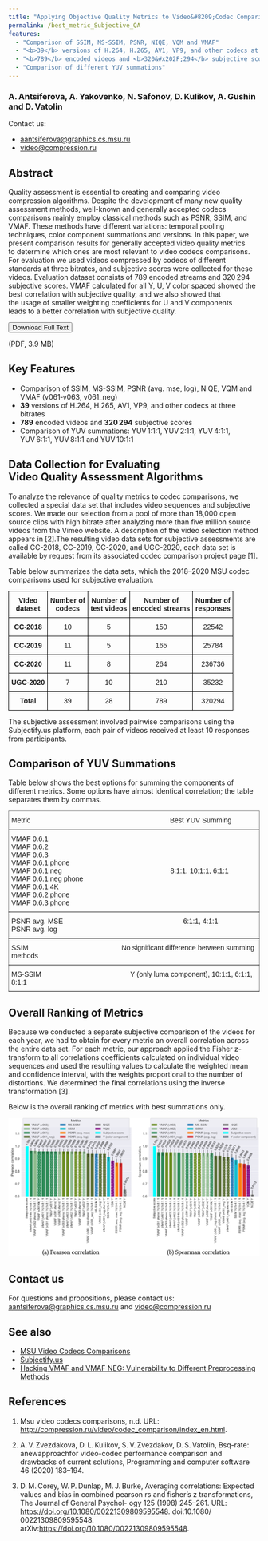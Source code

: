 ```yaml
---
title: "Applying Objective Quality Metrics to Video&#8209;Codec Comparisons: Choosing the Best Metric for Subjective Quality Estimation"
permalink: /best_metric_Subjective_QA
features:
  - "Comparison of SSIM, MS-SSIM, PSNR, NIQE, VQM and VMAF"
  - "<b>39</b> versions of H.264, H.265, AV1, VP9, and other codecs at three bitrates"
  - "<b>789</b> encoded videos and <b>320&#x202F;294</b> subjective scores"
  - "Comparison of different YUV summations"
---
```



### A.&#x202F;Antsiferova, A.&#x202F;Yakovenko, N.&#x202F;Safonov, D.&#x202F;Kulikov, A.&#x202F;Gushin and D.&#x202F;Vatolin

Contact&nbsp;us:

* <aantsiferova@graphics.cs.msu.ru>
* <video@compression.ru>

## Abstract

Quality assessment is essential to&nbsp;creating and comparing video compression algorithms. Despite the development&nbsp;of many new quality assessment methods, well-known and generally accepted codecs comparisons mainly employ classical methods such&nbsp;as PSNR, SSIM, and VMAF. These methods have different variations: temporal pooling techniques, color component summations and versions. In&nbsp;this&nbsp;paper, we present comparison results&nbsp;for generally accepted video quality metrics to&nbsp;determine which ones are most relevant&nbsp;to video codecs comparisons. For&nbsp;evaluation we used videos compressed&nbsp;by codecs of different standards&nbsp;at three bitrates, and subjective scores were collected&nbsp;for these videos. Evaluation dataset consists&nbsp;of 789 encoded streams and 320&#x202F;294 subjective scores. VMAF calculated&nbsp;for all Y, U, V color spaced showed the best correlation with subjective quality, and we also showed that the&nbsp;usage&nbsp;of smaller weighting coefficients&nbsp;for U and V components leads&nbsp;to a&nbsp;better correlation with subjective quality.

<!-- Add Download Full Text button-->
<link rel="stylesheet" href="https://cdnjs.cloudflare.com/ajax/libs/font-awesome/4.7.0/css/font-awesome.min.css">
<div>
<button class="download-button" role="button" onauxclick="window.open('http://ceur-ws.org/Vol-3027/paper19.pdf')" onclick="window.open('http://ceur-ws.org/Vol-3027/paper19.pdf')"> <!-- Insert link here-->
    <i class="fa fa-download"></i>
    Download Full Text
</button>
<p class="download-button-caption">(PDF, 3.9 MB)</p>  <!-- Insert correct filesize here-->
</div>

## Key Features

* Comparison of SSIM, MS-SSIM, PSNR&nbsp;(avg.&nbsp;mse,&nbsp;log), NIQE, VQM and VMAF&nbsp;(v061&#8209;v063,&nbsp;v061_neg)
* **39** versions of H.264, H.265, AV1, VP9, and other codecs at three bitrates
* **789** encoded videos and **320&#x202F;294** subjective scores
* Comparison of YUV summations: YUV&#x202F;1:1:1, YUV&#x202F;2:1:1, YUV&#x202F;4:1:1, YUV&#x202F;6:1:1, YUV&#x202F;8:1:1 and YUV&#x202F;10:1:1

## Data Collection for Evaluating Video&nbsp;Quality&nbsp;Assessment Algorithms

To analyze the relevance of quality metrics to codec comparisons, we collected a special data set that includes video sequences and subjective scores. We made our selection from a pool of more than 18,000 open source clips with high bitrate after analyzing more than five million source videos from the Vimeo website. A description of the video selection method appears in [2].The resulting video data sets for subjective assessments are called CC-2018, CC-2019, CC-2020, and UGC-2020, each data set is available by request from its associated codec comparison project page [1].

Table below summarizes the data sets, which the 2018–2020 MSU codec comparisons used for subjective evaluation.

<style type="text/css">
.tg  {border-collapse:collapse;border-spacing:0;}
.tg td{border-color:black;border-style:solid;border-width:1px;font-family:Arial, sans-serif;font-size:14px;
  overflow:hidden;padding:10px 5px;word-break:normal;}
.tg th{border-color:black;border-style:solid;border-width:1px;font-family:Arial, sans-serif;font-size:14px;
  font-weight:normal;overflow:hidden;padding:10px 5px;word-break:normal;}
.tg .tg-baqh{text-align:center;vertical-align:top}
.tg .tg-amwm{font-weight:bold;text-align:center;vertical-align:top}
</style>
<table class="tg">
<thead>
  <tr>
    <th class="tg-baqh"><span style="font-weight:bold">VIdeo</span><br><span style="font-weight:bold">dataset</span></th>
    <th class="tg-amwm">Number of <br>codecs</th>
    <th class="tg-amwm">Number of <br>test videos</th>
    <th class="tg-amwm">Number of <br>encoded streams</th>
    <th class="tg-amwm">Number of <br>responses</th>
  </tr>
</thead>
<tbody>
  <tr>
    <td class="tg-amwm">CC-2018</td>
    <td class="tg-baqh">10</td>
    <td class="tg-baqh">5</td>
    <td class="tg-baqh">150</td>
    <td class="tg-baqh">22542</td>
  </tr>
  <tr>
    <td class="tg-amwm">CC-2019</td>
    <td class="tg-baqh">11</td>
    <td class="tg-baqh">5</td>
    <td class="tg-baqh">165</td>
    <td class="tg-baqh">25784</td>
  </tr>
  <tr>
    <td class="tg-amwm">CC-2020</td>
    <td class="tg-baqh">11</td>
    <td class="tg-baqh">8</td>
    <td class="tg-baqh">264</td>
    <td class="tg-baqh">236736</td>
  </tr>
  <tr>
    <td class="tg-amwm">UGC-2020</td>
    <td class="tg-baqh">7</td>
    <td class="tg-baqh">10</td>
    <td class="tg-baqh">210</td>
    <td class="tg-baqh">35232</td>
  </tr>
  <tr>
    <td class="tg-amwm">Total</td>
    <td class="tg-baqh">39</td>
    <td class="tg-baqh">28</td>
    <td class="tg-baqh">789</td>
    <td class="tg-baqh">320294</td>
  </tr>
</tbody>
</table>

The subjective assessment involved pairwise comparisons using the Subjectify.us platform, each pair of videos received at least 10 responses from participants.



## Comparison of YUV Summations

Table below shows the best options for summing the components of different metrics.
Some options have almost identical correlation; the table separates them by commas.

<style type="text/css">
.tg  {border-collapse:collapse;border-spacing:0;}
.tg td{border-color:black;border-style:solid;border-width:1px;font-family:Arial, sans-serif;font-size:14px;
  overflow:hidden;padding:10px 5px;word-break:normal;}
.tg th{border-color:black;border-style:solid;border-width:1px;font-family:Arial, sans-serif;font-size:14px;
  font-weight:normal;overflow:hidden;padding:10px 5px;word-break:normal;}
.tg .tg-0pky{border-color:inherit;text-align:left;vertical-align:top}
</style>
<table class="tg">
<thead>
  <tr>
    <th class="tg-0pky">Metric&nbsp;&nbsp;&nbsp;&nbsp;&nbsp;&nbsp;&nbsp;&nbsp;&nbsp;&nbsp;&nbsp;&nbsp;&nbsp;&nbsp;&nbsp;&nbsp;&nbsp;&nbsp;&nbsp;&nbsp;&nbsp;&nbsp;&nbsp;&nbsp;&nbsp;&nbsp;&nbsp;&nbsp;&nbsp;&nbsp;&nbsp;&nbsp;&nbsp;&nbsp;&nbsp;&nbsp;&nbsp;&nbsp;&nbsp;&nbsp;&nbsp;&nbsp;&nbsp;&nbsp;&nbsp;&nbsp;&nbsp;&nbsp;&nbsp;&nbsp;&nbsp;&nbsp;&nbsp;&nbsp;&nbsp;&nbsp;&nbsp;&nbsp;&nbsp;&nbsp;&nbsp;&nbsp;&nbsp;&nbsp;&nbsp;&nbsp;&nbsp;&nbsp;&nbsp;&nbsp;&nbsp; Best YUV Summing</th>
  </tr>
</thead>
<tbody>
  <tr>
    <td class="tg-0pky">VMAF 0.6.1<br>VMAF 0.6.2<br>VMAF 0.6.3<br>VMAF 0.6.1 phone<br>VMAF 0.6.1 neg&nbsp;&nbsp;&nbsp;&nbsp;&nbsp;&nbsp;&nbsp;&nbsp;&nbsp;&nbsp;&nbsp;&nbsp;&nbsp;&nbsp;&nbsp;&nbsp;&nbsp;&nbsp;&nbsp;&nbsp;&nbsp;&nbsp;&nbsp;&nbsp;&nbsp;&nbsp;&nbsp;&nbsp;&nbsp;&nbsp;&nbsp;&nbsp;&nbsp;&nbsp;&nbsp;&nbsp;&nbsp;&nbsp;&nbsp;&nbsp;&nbsp;&nbsp;&nbsp;&nbsp;&nbsp;&nbsp;&nbsp;&nbsp;&nbsp;&nbsp;&nbsp;&nbsp;&nbsp;&nbsp;&nbsp;&nbsp;8:1:1, 10:1:1, 6:1:1<br>VMAF 0.6.1 neg phone<br>VMAF 0.6.1 4K<br>VMAF 0.6.2 phone<br>VMAF 0.6.3 phone</td>
  </tr>
  <tr>
    <td class="tg-0pky">PSNR avg. MSE&nbsp;&nbsp;&nbsp;&nbsp;&nbsp;&nbsp;&nbsp;&nbsp;&nbsp;&nbsp;&nbsp;&nbsp;&nbsp;&nbsp;&nbsp;&nbsp;&nbsp;&nbsp;&nbsp;&nbsp;&nbsp;&nbsp;&nbsp;&nbsp;&nbsp;&nbsp;&nbsp;&nbsp;&nbsp;&nbsp;&nbsp;&nbsp;&nbsp;&nbsp;&nbsp;&nbsp;&nbsp;&nbsp;&nbsp;&nbsp;&nbsp;&nbsp;&nbsp;&nbsp;&nbsp;&nbsp;&nbsp;&nbsp;&nbsp;&nbsp;&nbsp;&nbsp;&nbsp;&nbsp;&nbsp;&nbsp;&nbsp;&nbsp;&nbsp;&nbsp;&nbsp;&nbsp;6:1:1, 4:1:1<br>PSNR avg. log</td>
  </tr>
  <tr>
    <td class="tg-0pky">SSIM&nbsp;&nbsp;&nbsp;&nbsp;&nbsp;&nbsp;&nbsp;&nbsp;&nbsp;&nbsp;&nbsp;&nbsp;&nbsp;&nbsp;&nbsp;&nbsp;&nbsp;&nbsp;&nbsp;&nbsp;&nbsp;&nbsp;&nbsp;&nbsp;&nbsp;&nbsp;&nbsp;&nbsp;&nbsp;&nbsp;&nbsp;&nbsp;&nbsp;&nbsp;&nbsp;&nbsp;&nbsp;&nbsp;&nbsp;&nbsp;&nbsp;&nbsp;&nbsp;&nbsp;&nbsp;&nbsp;&nbsp; No significant difference between summing methods&nbsp;&nbsp;&nbsp;</td>
  </tr>
  <tr>
    <td class="tg-0pky">MS-SSIM&nbsp;&nbsp;&nbsp;&nbsp;&nbsp;&nbsp;&nbsp;&nbsp;&nbsp;&nbsp;&nbsp;&nbsp;&nbsp;&nbsp;&nbsp;&nbsp;&nbsp;&nbsp;&nbsp;&nbsp;&nbsp;&nbsp;&nbsp;&nbsp;&nbsp;&nbsp;&nbsp;&nbsp;&nbsp;&nbsp;&nbsp;&nbsp;&nbsp;&nbsp;&nbsp;&nbsp;&nbsp;&nbsp;&nbsp;&nbsp;&nbsp;&nbsp;&nbsp;&nbsp;&nbsp;  Y (only luma component), 10:1:1, 6:1:1, 8:1:1</td>
  </tr>
</tbody>
</table>


## Overall Ranking of Metrics

Because we conducted a separate subjective comparison of the videos for each year, we had to obtain for every metric an overall correlation across the entire data set. For each metric, our approach applied the Fisher z-transform to all correlations coefficients calculated on individual video sequences and used the resulting values to calculate the weighted mean and confidence interval, with the weights proportional to the number of distortions. We determined the final correlations using the inverse transformation [3].

Below is the overall ranking of metrics with best summations only.

<img src="/assets/img/papers/Applying _Objective_Quality_Metrics_to_Video-Codec_Comparisons/Fig.3.png">

## Contact us

For questions and propositions, please contact us: <aantsiferova@graphics.cs.msu.ru> and <video@compression.ru>

## See also 
* [MSU Video Codecs Comparisons](http://compression.ru/video/codec_comparison/index_en.html)
* [Subjectify.us](http://www.subjectify.us/)
* [Hacking VMAF and VMAF NEG: Vulnerability to Different Preprocessing Methods](https://videoprocessing.github.io/hacking-vmaf-and-vmaf-neg)

## References <!-- Other papers that were mentioned in the main part of the page -->

1.  Msu video codecs comparisons, n.d. URL: http://compression.ru/video/codec_comparison/index_en.html.

2.  A.&#x202F;V.&#x202F;Zvezdakova, D.&#x202F;L.&#x202F;Kulikov, S.&#x202F;V.&#x202F;Zvezdakov, D.&#x202F;S.&#x202F;Vatolin, Bsq-rate: anewapproachfor video-codec performance comparison and drawbacks of current solutions, Programming and computer software 46 (2020) 183–194.

3.  D.&#x202F;M.&#x202F;Corey, W.&#x202F;P.&#x202F;Dunlap, M.&#x202F;J.&#x202F;Burke, Averaging correlations: Expected values and bias in combined pearson rs and fisher’s z transformations, The Journal of General Psychol- ogy 125 (1998) 245–261. URL: https://doi.org/10.1080/00221309809595548. doi:10.1080/ 00221309809595548. arXiv:https://doi.org/10.1080/00221309809595548.